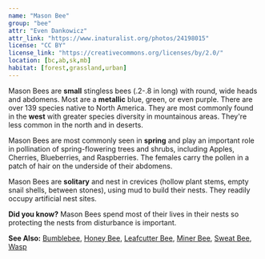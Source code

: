 ```yaml
---
name: "Mason Bee"
group: "bee"
attr: "Even Dankowicz"
attr_link: "https://www.inaturalist.org/photos/24198015"
license: "CC BY"
license_link: "https://creativecommons.org/licenses/by/2.0/"
location: [bc,ab,sk,mb]
habitat: [forest,grassland,urban]
---
```

Mason Bees are **small** stingless bees (.2-.8 in long) with round, wide heads and abdomens. Most are a **metallic** blue, green, or even purple. There are over 139 species native to North America. They are most commonly found in the **west** with greater species diversity in mountainous areas. They're less common in the north and in deserts.

Mason Bees are most commonly seen in **spring** and play an important role in pollination of spring-flowering trees and shrubs, including Apples, Cherries, Blueberries, and Raspberries. The females carry the pollen in a patch of hair on the underside of their abdomens.

Mason Bees are **solitary** and nest in crevices (hollow plant stems, empty snail shells, between stones), using mud to build their nests. They readily occupy artificial nest sites.

**Did you know?** Mason Bees spend most of their lives in their nests so protecting the nests from disturbance is important.

<!-- generated, do not edit -->
**See Also:**
[Bumblebee](/insects/bumbee),
[Honey Bee](/insects/honeybee),
[Leafcutter Bee](/insects/leafcbee),
[Miner Bee](/insects/minerbee),
[Sweat Bee](/insects/sweatbee),
[Wasp](/insects/wasp)
